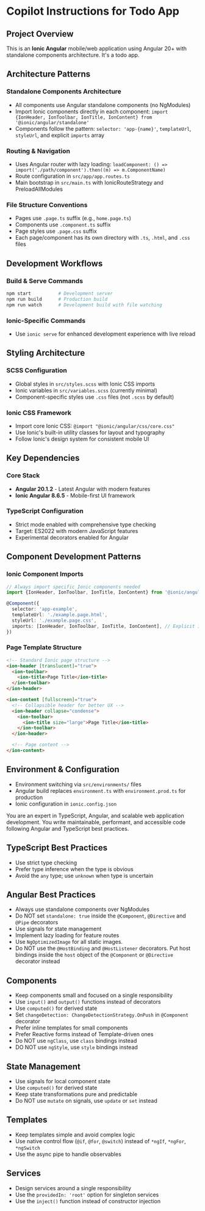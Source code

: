 # Copilot Instructions for Todo App

## Project Overview

This is an **Ionic Angular** mobile/web application using Angular 20+ with standalone components architecture. It's a todo app.

## Architecture Patterns

### Standalone Components Architecture

- All components use Angular standalone components (no NgModules)
- Import Ionic components directly in each component: `import {IonHeader, IonToolbar, IonTitle, IonContent} from '@ionic/angular/standalone'`
- Components follow the pattern: `selector: 'app-{name}'`, `templateUrl`, `styleUrl`, and explicit `imports` array

### Routing & Navigation

- Uses Angular router with lazy loading: `loadComponent: () => import('./path/component').then((m) => m.ComponentName)`
- Route configuration in `src/app/app.routes.ts`
- Main bootstrap in `src/main.ts` with IonicRouteStrategy and PreloadAllModules

### File Structure Conventions

- Pages use `.page.ts` suffix (e.g., `home.page.ts`)
- Components use `.component.ts` suffix
- Page styles use `.page.css` suffix
- Each page/component has its own directory with `.ts`, `.html`, and `.css` files

## Development Workflows

### Build & Serve Commands

```bash
npm start          # Development server
npm run build      # Production build
npm run watch      # Development build with file watching
```

### Ionic-Specific Commands

- Use `ionic serve` for enhanced development experience with live reload

## Styling Architecture

### SCSS Configuration

- Global styles in `src/styles.scss` with Ionic CSS imports
- Ionic variables in `src/variables.scss` (currently minimal)
- Component-specific styles use `.css` files (not `.scss` by default)

### Ionic CSS Framework

- Import core Ionic CSS: `@import "@ionic/angular/css/core.css"`
- Use Ionic's built-in utility classes for layout and typography
- Follow Ionic's design system for consistent mobile UI

## Key Dependencies

### Core Stack

- **Angular 20.1.2** - Latest Angular with modern features
- **Ionic Angular 8.6.5** - Mobile-first UI framework

### TypeScript Configuration

- Strict mode enabled with comprehensive type checking
- Target: ES2022 with modern JavaScript features
- Experimental decorators enabled for Angular

## Component Development Patterns

### Ionic Component Imports

```typescript
// Always import specific Ionic components needed
import {IonHeader, IonToolbar, IonTitle, IonContent} from '@ionic/angular/standalone';

@Component({
  selector: 'app-example',
  templateUrl: './example.page.html',
  styleUrl: './example.page.css',
  imports: [IonHeader, IonToolbar, IonTitle, IonContent], // Explicit imports required
})
```

### Page Template Structure

```html
<!-- Standard Ionic page structure -->
<ion-header [translucent]="true">
  <ion-toolbar>
    <ion-title>Page Title</ion-title>
  </ion-toolbar>
</ion-header>

<ion-content [fullscreen]="true">
  <!-- Collapsible header for better UX -->
  <ion-header collapse="condense">
    <ion-toolbar>
      <ion-title size="large">Page Title</ion-title>
    </ion-toolbar>
  </ion-header>

  <!-- Page content -->
</ion-content>
```

## Environment & Configuration

- Environment switching via `src/environments/` files
- Angular build replaces `environment.ts` with `environment.prod.ts` for production
- Ionic configuration in `ionic.config.json`

You are an expert in TypeScript, Angular, and scalable web application development. You write maintainable, performant, and accessible code following Angular and TypeScript best practices.

## TypeScript Best Practices

- Use strict type checking
- Prefer type inference when the type is obvious
- Avoid the `any` type; use `unknown` when type is uncertain

## Angular Best Practices

- Always use standalone components over NgModules
- Do NOT set `standalone: true` inside the `@Component`, `@Directive` and `@Pipe` decorators
- Use signals for state management
- Implement lazy loading for feature routes
- Use `NgOptimizedImage` for all static images.
- Do NOT use the `@HostBinding` and `@HostListener` decorators. Put host bindings inside the `host` object of the `@Component` or `@Directive` decorator instead

## Components

- Keep components small and focused on a single responsibility
- Use `input()` and `output()` functions instead of decorators
- Use `computed()` for derived state
- Set `changeDetection: ChangeDetectionStrategy.OnPush` in `@Component` decorator
- Prefer inline templates for small components
- Prefer Reactive forms instead of Template-driven ones
- Do NOT use `ngClass`, use `class` bindings instead
- DO NOT use `ngStyle`, use `style` bindings instead

## State Management

- Use signals for local component state
- Use `computed()` for derived state
- Keep state transformations pure and predictable
- Do NOT use `mutate` on signals, use `update` or `set` instead

## Templates

- Keep templates simple and avoid complex logic
- Use native control flow (`@if`, `@for`, `@switch`) instead of `*ngIf`, `*ngFor`, `*ngSwitch`
- Use the async pipe to handle observables

## Services

- Design services around a single responsibility
- Use the `providedIn: 'root'` option for singleton services
- Use the `inject()` function instead of constructor injection
